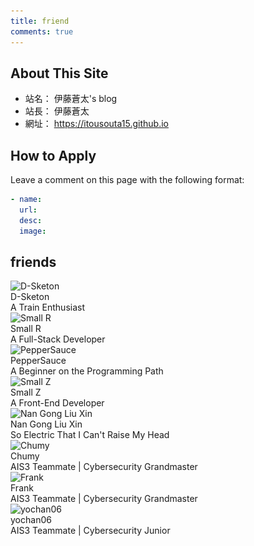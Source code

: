 ```yaml
---
title: friend
comments: true
---
```


## About This Site
- 站名： 伊藤蒼太's blog
- 站長： 伊藤蒼太
- 網址： https://itousouta15.github.io

## How to Apply
Leave a comment on this page with the following format:
~~~yml
- name:
  url:
  desc:
  image:
~~~

## friends
<div class="friend-wrap">
  <div class="friend-item-wrap">
    <a href="https://d-sketon.github.io/" rel="external nofollow noopener noreferrer" target="_blank"></a>
    <div class="friend-icon-wrap">
      <div class="friend-icon">
        <img data-src="https://d-sketon.github.io/avatar/avatar.webp" data-sizes="auto" alt="D-Sketon" class="lazyautosizes lazyloaded" sizes="70px" src="https://d-sketon.github.io/avatar/avatar.webp">
      </div>
    </div>
    <div class="friend-info-wrap">
      <div class="friend-name">D-Sketon</div>
      <div class="friend-desc">A Train Enthusiast</div>
    </div>
  </div>
  <div class="friend-item-wrap">
    <a href="https://smallr-portfolio.vercel.app/en" rel="external nofollow noopener noreferrer" target="_blank"></a>
    <div class="friend-icon-wrap">
      <div class="friend-icon">
        <img data-src="/img/smallR.webp" data-sizes="auto" alt="Small R" class="lazyautosizes lazyloaded" sizes="70px" src="/img/smallR.webp">
      </div>
    </div>
    <div class="friend-info-wrap">
      <div class="friend-name">Small R</div>
      <div class="friend-desc">A Full-Stack Developer</div>
    </div>
  </div>
  <div class="friend-item-wrap">
    <a href="https://peppersauce0712.github.io/" rel="external nofollow noopener noreferrer" target="_blank"></a>
    <div class="friend-icon-wrap">
      <div class="friend-icon">
        <img data-src="/img/3.webp" data-sizes="auto" alt="PepperSauce" class="lazyautosizes lazyloaded" sizes="70px" src="/img/3.webp">
      </div>
    </div>
    <div class="friend-info-wrap">
      <div class="friend-name">PepperSauce</div>
      <div class="friend-desc">A Beginner on the Programming Path</div>
    </div>
  </div>
  <div class="friend-item-wrap">
    <a href="https://yuzen9622.github.io/" rel="external nofollow noopener noreferrer" target="_blank"></a>
    <div class="friend-icon-wrap">
      <div class="friend-icon">
        <img data-src="/img/smallZ.webp" data-sizes="auto" alt="Small Z" class="lazyautosizes lazyloaded" sizes="70px" src="/img/smallZ.webp">
      </div>
    </div>
    <div class="friend-info-wrap">
      <div class="friend-name">Small Z</div>
      <div class="friend-desc">A Front-End Developer</div>
    </div>
  </div>
  <div class="friend-item-wrap">
    <a href="https://nangong5421.github.io/" rel="external nofollow noopener noreferrer" target="_blank"></a>
    <div class="friend-icon-wrap">
      <div class="friend-icon">
        <img data-src="/img/南宮.webp" data-sizes="auto" alt="Nan Gong Liu Xin" class="lazyautosizes lazyloaded" sizes="70px" src="/img/南宮.webp">
      </div>
    </div>
    <div class="friend-info-wrap">
      <div class="friend-name">Nan Gong Liu Xin</div>
      <div class="friend-desc">So Electric That I Can't Raise My Head</div>
    </div>
  </div>
  <div class="friend-item-wrap">
    <a href="https://blog.chummydns.com" rel="external nofollow noopener noreferrer" target="_blank"></a>
    <div class="friend-icon-wrap">
      <div class="friend-icon">
        <img data-src="https://blog.chummydns.com/images/me.png" data-sizes="auto" alt="Chumy" class="lazyautosizes lazyloaded" sizes="70px" src="https://blog.chummydns.com/images/me.png">
      </div>
    </div>
    <div class="friend-info-wrap">
      <div class="friend-name">Chumy</div>
      <div class="friend-desc">AIS3 Teammate | Cybersecurity Grandmaster</div>
    </div>
  </div>
  <div class="friend-item-wrap">
    <a href="https://frankk.uk/" rel="external nofollow noopener noreferrer" target="_blank"></a>
    <div class="friend-icon-wrap">
      <div class="friend-icon">
        <img data-src="/img/frank.webp" data-sizes="auto" alt="Frank" class="lazyautosizes lazyloaded" sizes="70px" src="/img/frank.webp">
      </div>
    </div>
    <div class="friend-info-wrap">
      <div class="friend-name">Frank</div>
      <div class="friend-desc">AIS3 Teammate | Cybersecurity Grandmaster</div>
    </div>
  </div>
  <div class="friend-item-wrap">
    <a href="https://yochan06.github.io/" rel="external nofollow noopener noreferrer" target="_blank"></a>
    <div class="friend-icon-wrap">
      <div class="friend-icon">
        <img data-src="https://yochan06.github.io/images/132590659.png" data-sizes="auto" alt="yochan06" class="lazyautosizes lazyloaded" sizes="70px" src="https://yochan06.github.io/images/132590659.png">
      </div>
    </div>
    <div class="friend-info-wrap">
      <div class="friend-name">yochan06</div>
      <div class="friend-desc">AIS3 Teammate | Cybersecurity Junior</div>
    </div>
  </div>
</div>

